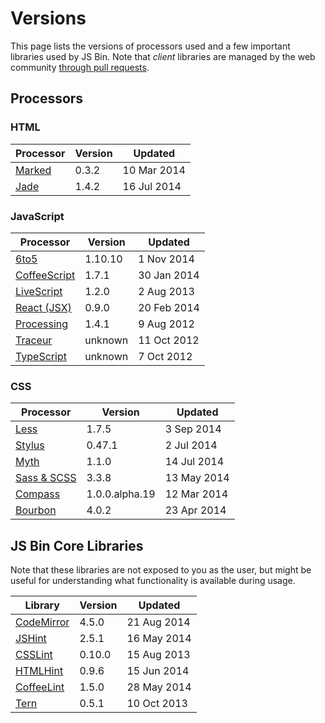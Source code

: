 # Versions

This page lists the versions of processors used and a few important libraries used by JS&nbsp;Bin. Note that _client_ libraries are managed by the web community [through pull requests](/help/adding-libraries).

## Processors

### HTML

|Processor|Version|Updated|
|---|---|---|
|[Marked](https://github.com/chjj/marked/tree/v0.3.2)|0.3.2|10 Mar 2014|
|[Jade](https://github.com/visionmedia/jade/tree/1.4.2)|1.4.2|16 Jul 2014|

### JavaScript

|Processor|Version|Updated|
|---|---|---|
|[6to5](https://github.com/sebmck/6to5/tree/1.10.10)|1.10.10|1 Nov 2014|
|[CoffeeScript](https://github.com/jashkenas/coffeescript/tree/1.7.1)|1.7.1|30 Jan 2014|
|[LiveScript](https://github.com/gkz/LiveScript/tree/1.2.0)|1.2.0|2 Aug 2013|
|[React (JSX)](https://github.com/facebook/react/tree/v0.9.0)|0.9.0|20 Feb 2014|
|[Processing](https://github.com/processing-js/processing-js/tree/v1.4.1)|1.4.1|9 Aug 2012|
|[Traceur](https://github.com/phuu/jsbin/blob/e13b1a3b5e0fb626d2aba8941ccdbde196b314d2/public/js/vendor/traceur.js)|unknown|11 Oct 2012|
|[TypeScript](https://github.com/jsbin/jsbin/commit/353323759839a547fe4fa0453739ba8cf37fe071)|unknown|7 Oct 2012|

### CSS

|Processor|Version|Updated|
|---|---|---|
|[Less](https://github.com/less/less.js/tree/v1.7.5)|1.7.5|3 Sep 2014|
|[Stylus](https://github.com/LearnBoost/stylus/tree/0.47.1)|0.47.1|2 Jul 2014|
|[Myth](https://github.com/segmentio/myth/tree/1.1.0)|1.1.0|14 Jul 2014|
|[Sass & SCSS](https://github.com/sass/sass/tree/3.3.8)|3.3.8|13 May 2014|
|[Compass](https://github.com/Compass/compass/tree/core-1.0.0.alpha.19)|1.0.0.alpha.19|12 Mar 2014|
|[Bourbon](https://github.com/thoughtbot/bourbon/tree/v4.0.1)|4.0.2|23 Apr 2014|

## JS Bin Core Libraries

Note that these libraries are not exposed to you as the user, but might be useful for understanding what functionality is available during usage.

|Library|Version|Updated|
|---|---|---|
|[CodeMirror](https://github.com/marijnh/CodeMirror/tree/4.5.0)|4.5.0|21 Aug 2014|
|[JSHint](https://github.com/jshint/jshint/tree/2.5.1)|2.5.1|16 May 2014|
|[CSSLint](https://github.com/CSSLint/csslint/tree/v0.10.0)|0.10.0|15 Aug 2013|
|[HTMLHint](https://github.com/yaniswang/HTMLHint/tree/eddcca1c1ccf0aa08d89ff0ec0751b3aaabef716)|0.9.6|15 Jun 2014|
|[CoffeeLint](https://github.com/clutchski/coffeelint/tree/v1.5.0)|1.5.0|28 May 2014|
|[Tern](https://github.com/marijnh/tern/tree/5ae2b7e6542e14de120ee3b31d4d7eb54b32093b)|0.5.1|10 Oct 2013|


